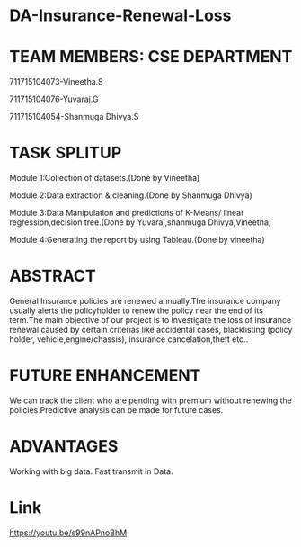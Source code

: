 # DA-Insurance-Renewal-Loss

# TEAM MEMBERS: CSE DEPARTMENT

711715104073-Vineetha.S

711715104076-Yuvaraj.G

711715104054-Shanmuga Dhivya.S

# TASK SPLITUP 

Module 1:Collection of datasets.(Done by Vineetha)

Module 2:Data extraction & cleaning.(Done by Shanmuga Dhivya)

Module 3:Data Manipulation and predictions of K-Means/ linear regression,decision tree.(Done by Yuvaraj,shanmuga Dhivya,Vineetha)

Module 4:Generating the report by using Tableau.(Done by vineetha)

# ABSTRACT

General Insurance policies are renewed annually.The insurance company usually alerts the policyholder to renew the policy near the end of its term.The main objective of our  project is to investigate the loss of insurance renewal caused by certain criterias like accidental cases, blacklisting (policy holder, vehicle,engine/chassis), insurance cancelation,theft etc..

# FUTURE ENHANCEMENT

We can track the client who are pending with premium without renewing the policies
Predictive analysis can be made for future cases.

# ADVANTAGES

Working with big data.
Fast transmit in Data.

# Link

https://youtu.be/s99nAPnoBhM





